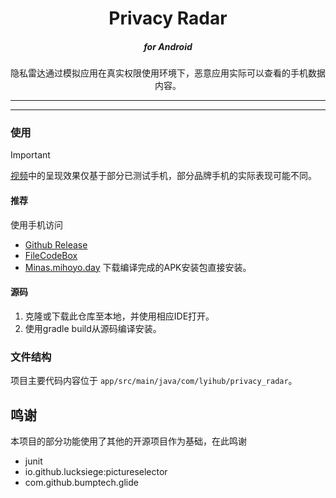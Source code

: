 <h1 align="center">Privacy Radar</h1>
<h5 align="center"><i>for Android</i></h5>
<p align="center">隐私雷达通过模拟应用在真实权限使用环境下，恶意应用实际可以查看的手机数据内容。</p>

---

---

### 使用

> [!IMPORTANT]
> [视频](https://www.bilibili.com/video/BV18PCKY2EsF)中的呈现效果仅基于部分已测试手机，部分品牌手机的实际表现可能不同。

#### 推荐

使用手机访问
- [Github Release](https://github.com/Columbina-Dev/radar-release-columbina/releases/download/APK-1.0/privacy_radar_v1.0.apk)
- [FileCodeBox](https://file.columbina.dev/#/?code=1WPTX)
- [Minas.mihoyo.day](https://minas.mihoyo.day/s/jQM5M6msFSsBnYd)
下载编译完成的APK安装包直接安装。

#### 源码

1. 克隆或下载此仓库至本地，并使用相应IDE打开。
2. 使用gradle build从源码编译安装。

### 文件结构

项目主要代码内容位于 `app/src/main/java/com/lyihub/privacy_radar`。  

## 鸣谢

本项目的部分功能使用了其他的开源项目作为基础，在此鸣谢

- junit
- io.github.lucksiege:pictureselector
- com.github.bumptech.glide
